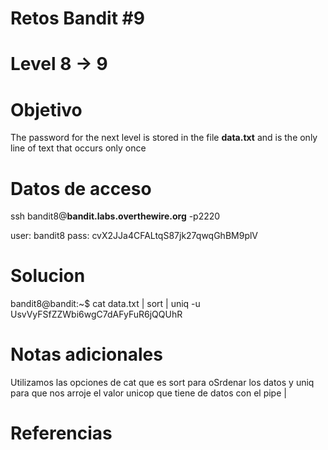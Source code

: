 # Retos Bandit   #9
# Level 8 -> 9

# Objetivo
The password for the next level is stored in the file **data.txt** and is the only line of text that occurs only once

# Datos de acceso
ssh bandit8@**bandit.labs.overthewire.org** -p2220

user: bandit8
pass: cvX2JJa4CFALtqS87jk27qwqGhBM9plV

# Solucion 
bandit8@bandit:~$ cat data.txt | sort | uniq -u
UsvVyFSfZZWbi6wgC7dAFyFuR6jQQUhR


# Notas adicionales
Utilizamos las opciones de cat que es sort para oSrdenar los datos y uniq para que nos arroje el valor unicop que tiene de datos con el pipe |


# Referencias 